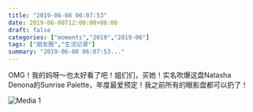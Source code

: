```yaml
---
title: "2019-06-08 06:07:53"
date: 2019-06-08T12:00:00+08:00
draft: false
categories: ["moments","2019","2019-06"]
tags: ["朋友圈","生活记录"]
summary: "2019-06-08 06:07:53..."
---
```


OMG！我的妈呀～也太好看了吧！姐们们，买她！实名吹爆这盘Natasha Denona的Sunrise Palette，年度最爱预定！我之前所有的眼影盘都可以扔了！

![Media 1](/Moments/photos/2019-06-08/201906080607530.jpg)

